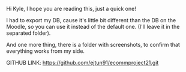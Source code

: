 Hi Kyle, I hope you are reading this, just a quick one!

I had to export my DB, cause it's little bit different than the DB on the Moodle, so you can use it instead of the default one. (I'll leave it in the separated folder).

And one more thing, there is a folder with screenshots, to confirm that everything works from my side.

GITHUB LINK: https://github.com/ejtun91/ecommproject21.git

